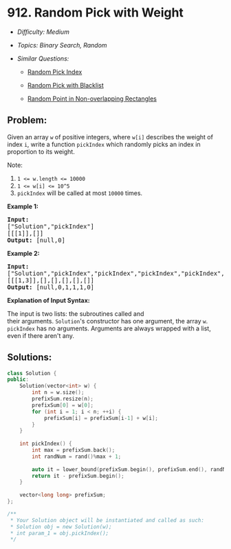 # 912. Random Pick with Weight

* *Difficulty: Medium*

* *Topics: Binary Search, Random*

* *Similar Questions:*

  * [Random Pick Index](./tests/random-pick-with-weight.md)

  * [Random Pick with Blacklist](./tests/random-pick-with-weight.md)

  * [Random Point in Non-overlapping Rectangles](./tests/random-pick-with-weight.md)

## Problem:

<p>Given an array <code>w</code> of positive integers, where <code>w[i]</code> describes the weight of index <code>i</code>,&nbsp;write a function <code>pickIndex</code>&nbsp;which randomly&nbsp;picks an index&nbsp;in proportion&nbsp;to its weight.</p>

<p>Note:</p>

<ol>
	<li><code>1 &lt;= w.length &lt;= 10000</code></li>
	<li><code>1 &lt;= w[i] &lt;= 10^5</code></li>
	<li><code>pickIndex</code>&nbsp;will be called at most <code>10000</code> times.</li>
</ol>

<p><strong>Example 1:</strong></p>

<pre>
<strong>Input: 
</strong><span id="example-input-1-1">[&quot;Solution&quot;,&quot;pickIndex&quot;]
</span><span id="example-input-1-2">[[[1]],[]]</span>
<strong>Output: </strong><span id="example-output-1">[null,0]</span>
</pre>

<div>
<p><strong>Example 2:</strong></p>

<pre>
<strong>Input: 
</strong><span id="example-input-2-1">[&quot;Solution&quot;,&quot;pickIndex&quot;,&quot;pickIndex&quot;,&quot;pickIndex&quot;,&quot;pickIndex&quot;,&quot;pickIndex&quot;]
</span><span id="example-input-2-2">[[[1,3]],[],[],[],[],[]]</span>
<strong>Output: </strong><span id="example-output-2">[null,0,1,1,1,0]</span></pre>
</div>

<p><strong>Explanation of Input Syntax:</strong></p>

<p>The input is two lists:&nbsp;the subroutines called&nbsp;and their&nbsp;arguments.&nbsp;<code>Solution</code>&#39;s&nbsp;constructor has one argument, the&nbsp;array <code>w</code>. <code>pickIndex</code> has no arguments.&nbsp;Arguments&nbsp;are&nbsp;always wrapped with a list, even if there aren&#39;t any.</p>

## Solutions:

```c++
class Solution {
public:
    Solution(vector<int> w) {
        int n = w.size();
        prefixSum.resize(n);
        prefixSum[0] = w[0];
        for (int i = 1; i < n; ++i) {
            prefixSum[i] = prefixSum[i-1] + w[i];
        }
    }
    
    int pickIndex() {
        int max = prefixSum.back();
        int randNum = rand()%max + 1;
        
        auto it = lower_bound(prefixSum.begin(), prefixSum.end(), randNum);
        return it - prefixSum.begin();
    }
    
    vector<long long> prefixSum;
};

/**
 * Your Solution object will be instantiated and called as such:
 * Solution obj = new Solution(w);
 * int param_1 = obj.pickIndex();
 */
```

